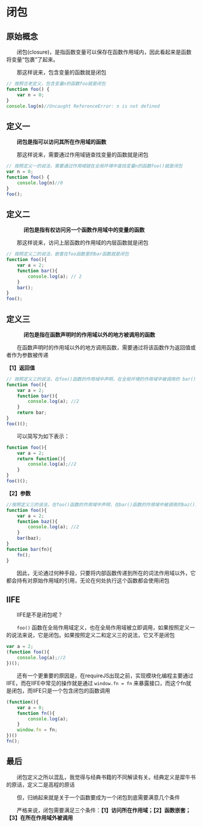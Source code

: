 ﻿# 闭包 

## 原始概念

　　闭包(closure)，是指函数变量可以保存在函数作用域内，因此看起来是函数将变量“包裹”了起来。

　　那这样说来，包含变量的函数就是闭包

```javascript
// 按照古老定义，包含变量n的函数foo就是闭包
function foo() {
    var n = 0;
}
console.log(n)//Uncaught ReferenceError: n is not defined
```

## 定义一

　　**闭包是指可以访问其所在作用域的函数**

　　那这样说来，需要通过作用域链查找变量的函数就是闭包

```javascript
// 按照定义一的说法，需要通过作用域链在全局环境中查找变量n的函数foo()就是闭包
var n = 0;
function foo() {
    console.log(n)//0
}
foo();
```
 

## 定义二
　
　　**闭包是指有权访问另一个函数作用域中的变量的函数**

　　那这样说来，访问上层函数的作用域的内层函数就是闭包

```javascript
// 按照定义二的说法，嵌套在foo函数里的bar函数就是闭包
function foo(){
    var a = 2;
    function bar(){
        console.log(a); // 2
    }
    bar();
}
foo();
```
 

## 定义三
　
　　**闭包是指在函数声明时的作用域以外的地方被调用的函数**

　　在函数声明时的作用域以外的地方调用函数，需要通过将该函数作为返回值或者作为参数被传递

**【1】返回值**

```javascript
// 按照定义三的说法，在foo()函数的作用域中声明，在全局环境的作用域中被调用的 bar() 函数是闭包
function foo(){
    var a = 2;
    function bar(){
        console.log(a); //2
    }
    return bar;
}
foo()();
```

　　可以简写为如下表示：

```javascript
function foo(){
    var a = 2;
    return function(){
        console.log(a);//2
    }
}
foo()();
```

**【2】参数**

```javascript
//按照定义三的说法，在foo()函数的作用域中声明，在bar()函数的作用域中被调用的baz()函数是闭包
function foo(){
    var a = 2;
    function baz(){
        console.log(a); //2
    }
    bar(baz);
}
function bar(fn){
    fn();
}
```

　　因此，无论通过何种手段，只要将内部函数传递到所在的词法作用域以外，它都会持有对原始作用域的引用，无论在何处执行这个函数都会使用闭包


## IIFE

　　IIFE是不是闭包呢？

　　`foo()` 函数在全局作用域定义，也在全局作用域被立即调用，如果按照定义一的说法来说，它是闭包。如果按照定义二和定义三的说法，它又不是闭包

```javascript
var a = 2;
(function foo(){
    console.log(a);//2
})();
```

　　还有一个更重要的原因是，在requireJS出现之前，实现模块化编程主要通过IIFE，而在IIFE中常见的操作就是通过 `window.fn = fn` 来暴露接口，而这个fn就是闭包，而IIFE只是一个包含闭包的函数调用

```javascript
(function(){
    var a = 0;
    function fn(){
        console.log(a); 
    }
    window.fn = fn;
})()
fn();
```
 

## 最后

　　闭包定义之所以混乱，我觉得与经典书籍的不同解读有关。经典定义是犀牛书的原话，定义二是高程的原话

　　但，归纳起来就是关于一个函数要成为一个闭包到底需要满意几个条件

　　严格来说，闭包需要满足三个条件：**【1】访问所在作用域；【2】函数嵌套；【3】在所在作用域外被调用**
